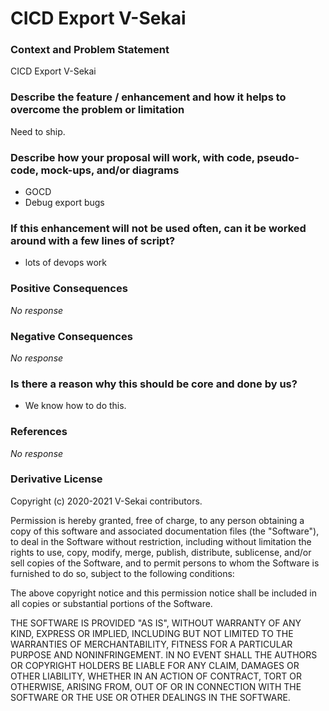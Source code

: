# CICD Export V-Sekai

### Context and Problem Statement

CICD Export V-Sekai

### Describe the feature / enhancement and how it helps to overcome the problem or limitation

Need to ship.

### Describe how your proposal will work, with code, pseudo-code, mock-ups, and/or diagrams

* GOCD
* Debug export bugs

### If this enhancement will not be used often, can it be worked around with a few lines of script?

* lots of devops work

### Positive Consequences

_No response_

### Negative Consequences

_No response_

### Is there a reason why this should be core and done by us?

* We know how to do this.

### References

_No response_

### Derivative License

Copyright (c) 2020-2021 V-Sekai contributors.

Permission is hereby granted, free of charge, to any person obtaining a copy
of this software and associated documentation files (the "Software"), to deal
in the Software without restriction, including without limitation the rights
to use, copy, modify, merge, publish, distribute, sublicense, and/or sell
copies of the Software, and to permit persons to whom the Software is
furnished to do so, subject to the following conditions:

The above copyright notice and this permission notice shall be included in all
copies or substantial portions of the Software.

THE SOFTWARE IS PROVIDED "AS IS", WITHOUT WARRANTY OF ANY KIND, EXPRESS OR
IMPLIED, INCLUDING BUT NOT LIMITED TO THE WARRANTIES OF MERCHANTABILITY,
FITNESS FOR A PARTICULAR PURPOSE AND NONINFRINGEMENT. IN NO EVENT SHALL THE
AUTHORS OR COPYRIGHT HOLDERS BE LIABLE FOR ANY CLAIM, DAMAGES OR OTHER
LIABILITY, WHETHER IN AN ACTION OF CONTRACT, TORT OR OTHERWISE, ARISING FROM,
OUT OF OR IN CONNECTION WITH THE SOFTWARE OR THE USE OR OTHER DEALINGS IN THE
SOFTWARE.

